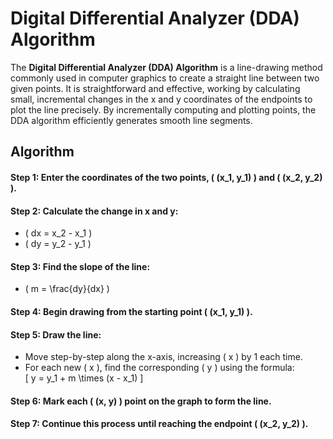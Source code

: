 
# **Digital Differential Analyzer (DDA) Algorithm**  

The **Digital Differential Analyzer (DDA) Algorithm** is a line-drawing method commonly used in computer graphics to create a straight line between two given points. It is straightforward and effective, working by calculating small, incremental changes in the x and y coordinates of the endpoints to plot the line precisely. By incrementally computing and plotting points, the DDA algorithm efficiently generates smooth line segments.  

## **Algorithm**  

#### **Step 1:** Enter the coordinates of the two points, \( (x_1, y_1) \) and \( (x_2, y_2) \).  

#### **Step 2:** Calculate the change in x and y:  
   - \( dx = x_2 - x_1 \)  
   - \( dy = y_2 - y_1 \)  

#### **Step 3:** Find the slope of the line:  
   - \( m = \frac{dy}{dx} \)  

#### **Step 4:** Begin drawing from the starting point \( (x_1, y_1) \).  

#### **Step 5:** Draw the line:  
   - Move step-by-step along the x-axis, increasing \( x \) by 1 each time.  
   - For each new \( x \), find the corresponding \( y \) using the formula:  
     \[
     y = y_1 + m \times (x - x_1)
     \]  

#### **Step 6:** Mark each \( (x, y) \) point on the graph to form the line.  

#### **Step 7:** Continue this process until reaching the endpoint \( (x_2, y_2) \).  
